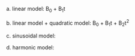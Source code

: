 

a. linear model: B<sub>0</sub> + B<sub>1</sub>t

b. linear model + quadratic model: B<sub>0</sub> + B<sub>1</sub>t + B<sub>2</sub>t<sup>2</sup>

c. sinusoidal model:

d. harmonic model:
